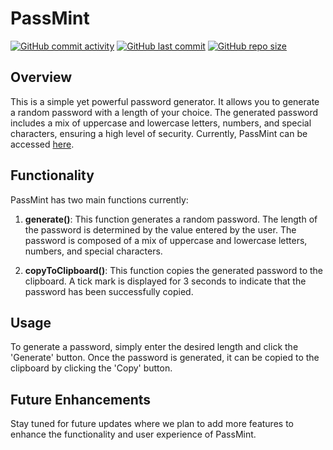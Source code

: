 # PassMint

[![GitHub commit activity](https://img.shields.io/github/commit-activity/t/conor-timmis/PassMint)](https://github.com/conor-timmis/PassMint/commits/main)
[![GitHub last commit](https://img.shields.io/github/last-commit/conor-timmis/PassMint)](https://github.com/conor-timmis/PassMint/commits/main)
[![GitHub repo size](https://img.shields.io/github/repo-size/conor-timmis/PassMint)](https://github.com/conor-timmis/PassMint)


## Overview
This is a simple yet powerful password generator. It allows you to generate a random password with a length of your choice. The generated password includes a mix of uppercase and lowercase letters, numbers, and special characters, ensuring a high level of security. Currently, PassMint can be accessed [here](http://passmint.me/).

## Functionality
PassMint has two main functions currently:

1. **generate()**: This function generates a random password. The length of the password is determined by the value entered by the user. The password is composed of a mix of uppercase and lowercase letters, numbers, and special characters.

2. **copyToClipboard()**: This function copies the generated password to the clipboard. A tick mark is displayed for 3 seconds to indicate that the password has been successfully copied.

## Usage
To generate a password, simply enter the desired length and click the 'Generate' button. Once the password is generated, it can be copied to the clipboard by clicking the 'Copy' button.

## Future Enhancements
Stay tuned for future updates where we plan to add more features to enhance the functionality and user experience of PassMint.
